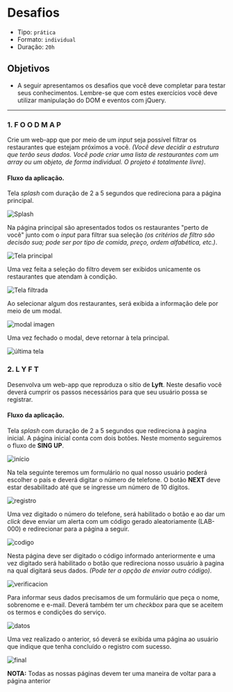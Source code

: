 # Desafios

- Tipo: `prática`
- Formato: `individual`
- Duração: `20h`

## Objetivos

- A seguir apresentamos os desafios que você deve completar para testar seus conhecimentos. Lembre-se que com estes exercícios você deve utilizar manipulação do DOM e eventos com jQuery.

***

### 1. F O O D M A P

Crie um web-app que por meio de um *input* seja possível filtrar os restaurantes que estejam próximos a você. *(Você deve decidir a estrutura que terão seus dados. Você pode criar uma lista de restaurantes com um *array* ou um objeto, de forma individual. O projeto é totalmente livre)*.

#### Fluxo da aplicação.

Tela *splash* com duração de 2 a 5 segundos que redireciona para a página principal.

![Splash](https://github.com/AnaSalazar/curricula-js/blob/04-social-network/04-social-network/02-jquery/08-code-challenges/foodmap/splash.jpg?raw=true)

Na página principal são apresentados todos os restaurantes "perto de você" junto com o *input* para filtrar sua seleção *(os critérios de filtro são decisão sua; pode ser por tipo de comida, preço, ordem alfabética, etc.)*.

![Tela principal](https://github.com/AnaSalazar/curricula-js/blob/04-social-network/04-social-network/02-jquery/08-code-challenges/foodmap/2.jpg?raw=true)

Uma vez feita a seleção do filtro devem ser exibidos unicamente os restaurantes que atendam à condição.

![Tela filtrada](https://github.com/AnaSalazar/curricula-js/blob/04-social-network/04-social-network/02-jquery/08-code-challenges/foodmap/3.jpg?raw=true)

Ao selecionar algum dos restaurantes, será exibida a informação dele por meio de um modal.

![modal imagen](https://github.com/AnaSalazar/curricula-js/blob/04-social-network/04-social-network/02-jquery/08-code-challenges/foodmap/5.jpg?raw=true)

Uma vez fechado o modal, deve retornar à tela principal.

![última tela](https://github.com/AnaSalazar/curricula-js/blob/04-social-network/04-social-network/02-jquery/08-code-challenges/foodmap/6.jpg?raw=true)

### 2. L Y F T

Desenvolva um web-app que reproduza o sítio de **Lyft**. Neste desafio você deverá cumprir os passos necessários para que seu usuário possa se registrar.

#### Fluxo da aplicação.

Tela *splash* com duração de 2 a 5 segundos que redireciona à pagina inicial. A página inicial conta com dois botões. Neste momento seguiremos o fluxo de **SING UP**.

![início](https://raw.githubusercontent.com/AnaSalazar/curricula-js/ff67ceb625957cd36d4c16ba6e0408c727bd0682/04-social-network/02-jquery/08-code-challenges/lyft/splash.png)

Na tela seguinte teremos um formulário no qual nosso usuário poderá escolher o país e deverá digitar o número de telefone. O botão **NEXT** deve estar desabilitado até que se ingresse um número de 10 dígitos. 

![registro](https://github.com/AnaSalazar/curricula-js/blob/04-social-network/04-social-network/02-jquery/08-code-challenges/lyft/ingreso-numero.jpg?raw=true)

Uma vez digitado o número do telefone, será habilitado o botão e ao dar um *click* deve enviar um alerta com um código gerado aleatoriamente (LAB-000) e redirecionar para a página a seguir.

![codigo](https://github.com/AnaSalazar/curricula-js/blob/04-social-network/04-social-network/02-jquery/08-code-challenges/lyft/generacion-codigo.jpg?raw=true)

Nesta página deve ser digitado o código informado anteriormente e uma vez digitado será habilitado o botão que redireciona nosso usuário à pagina na qual digitará seus dados. *(Pode ter a opção de enviar outro código)*.

![verificacion](https://github.com/AnaSalazar/curricula-js/blob/04-social-network/04-social-network/02-jquery/08-code-challenges/lyft/verificacion-numero.jpg?raw=true)

Para informar seus dados precisamos de um formulário que peça o nome, sobrenome e e-mail. Deverá também ter um *checkbox* para que se aceitem os termos e condições do serviço.

![datos](https://raw.githubusercontent.com/AnaSalazar/curricula-js/ff67ceb625957cd36d4c16ba6e0408c727bd0682/04-social-network/02-jquery/08-code-challenges/lyft/ingreso-datos.png)

Uma vez realizado o anterior, só deverá se exibida uma página ao usuário que indique que tenha concluído o registro com sucesso.

![final](https://raw.githubusercontent.com/AnaSalazar/curricula-js/ff67ceb625957cd36d4c16ba6e0408c727bd0682/04-social-network/02-jquery/08-code-challenges/lyft/final.png)

**NOTA:** Todas as nossas páginas devem ter uma maneira de voltar para a página anterior
